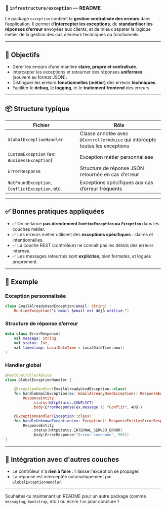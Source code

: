 ### 📁 `infrastructure/exception` — README

Le package `exception` contient la **gestion centralisée des erreurs** dans l’application. Il permet d’**intercepter les exceptions**, de **standardiser les réponses d’erreur** envoyées aux clients, et de mieux séparer la logique métier de la gestion des cas d’erreurs techniques ou fonctionnels.

---

## 🎯 Objectifs

* Gérer les erreurs d’une manière **claire, propre et centralisée**.
* Intercepter les exceptions et retourner des réponses **uniformes** (souvent au format JSON).
* Distinguer les erreurs **fonctionnelles (métier)** des erreurs **techniques**.
* Faciliter le **debug**, le **logging**, et le **traitement frontend** des erreurs.

---

## 📦 Structure typique

| Fichier                                        | Rôle                                                                         |
| ---------------------------------------------- | ---------------------------------------------------------------------------- |
| `GlobalExceptionHandler`                       | Classe annotée avec `@ControllerAdvice` qui intercepte toutes les exceptions |
| `CustomException` (ex: `BusinessException`)    | Exception métier personnalisée                                               |
| `ErrorResponse`                                | Structure de réponse JSON retournée en cas d’erreur                          |
| `NotFoundException`, `ConflictException`, etc. | Exceptions spécifiques aux cas d’erreur fréquents                            |

---

## ✅ Bonnes pratiques appliquées

* ✅ On ne lance **pas directement `RuntimeException` ou `Exception`** dans les couches métier.
* ✅ Les erreurs métier utilisent des **exceptions spécifiques** : claires et intentionnelles.
* ✅ La couche REST (contrôleur) ne connaît pas les détails des erreurs internes.
* ✅ Les messages retournés sont **explicites**, bien formatés, et logués proprement.

---

## 📌 Exemple

### Exception personnalisée

```kotlin
class EmailAlreadyUsedException(email: String) :
    RuntimeException("L'email $email est déjà utilisé.")
```

### Structure de réponse d’erreur

```kotlin
data class ErrorResponse(
    val message: String,
    val status: Int,
    val timestamp: LocalDateTime = LocalDateTime.now()
)
```

### Handler global

```kotlin
@RestControllerAdvice
class GlobalExceptionHandler {

    @ExceptionHandler(EmailAlreadyUsedException::class)
    fun handleEmailException(ex: EmailAlreadyUsedException): ResponseEntity<ErrorResponse> =
        ResponseEntity
            .status(HttpStatus.CONFLICT)
            .body(ErrorResponse(ex.message ?: "Conflit", 409))

    @ExceptionHandler(Exception::class)
    fun handleUnknownException(ex: Exception): ResponseEntity<ErrorResponse> =
        ResponseEntity
            .status(HttpStatus.INTERNAL_SERVER_ERROR)
            .body(ErrorResponse("Erreur inconnue", 500))
}
```

---

## 🔧 Intégration avec d'autres couches

* Le contrôleur n'a **rien à faire** : il laisse l'exception se propager.
* La réponse est interceptée automatiquement par `GlobalExceptionHandler`.

---

Souhaites-tu maintenant un README pour un autre package (comme `messaging`, `bootstrap`, etc.) ou écrire `fin` pour conclure ?
